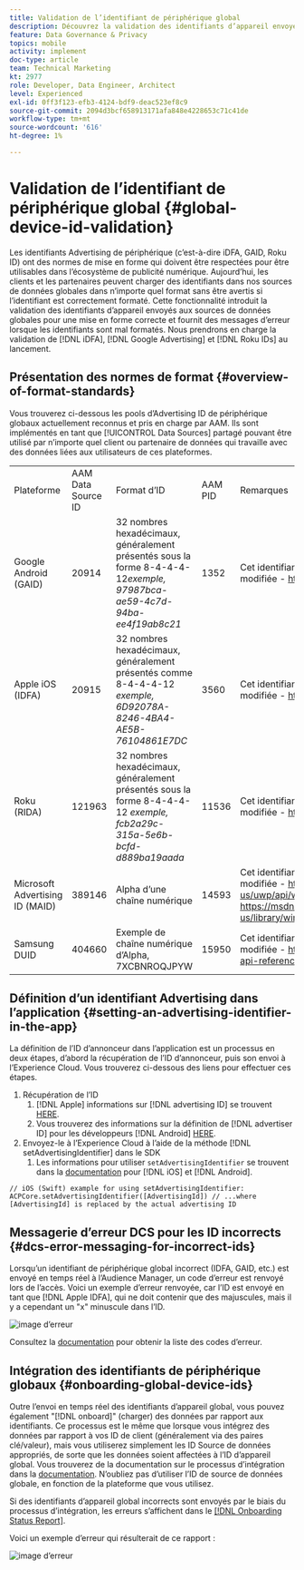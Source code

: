 ```yaml
---
title: Validation de l’identifiant de périphérique global
description: Découvrez la validation des identifiants d’appareil envoyés aux sources de données globales pour une mise en forme correcte et les messages d’erreur lorsque les identifiants sont mal formatés.
feature: Data Governance & Privacy
topics: mobile
activity: implement
doc-type: article
team: Technical Marketing
kt: 2977
role: Developer, Data Engineer, Architect
level: Experienced
exl-id: 0ff3f123-efb3-4124-bdf9-deac523ef8c9
source-git-commit: 2094d3bcf658913171afa848e4228653c71c41de
workflow-type: tm+mt
source-wordcount: '616'
ht-degree: 1%

---
```


# Validation de l’identifiant de périphérique global {#global-device-id-validation}

Les identifiants Advertising de périphérique (c’est-à-dire iDFA, GAID, Roku ID) ont des normes de mise en forme qui doivent être respectées pour être utilisables dans l’écosystème de publicité numérique. Aujourd’hui, les clients et les partenaires peuvent charger des identifiants dans nos sources de données globales dans n’importe quel format sans être avertis si l’identifiant est correctement formaté. Cette fonctionnalité introduit la validation des identifiants d’appareil envoyés aux sources de données globales pour une mise en forme correcte et fournit des messages d’erreur lorsque les identifiants sont mal formatés. Nous prendrons en charge la validation de [!DNL iDFA], [!DNL Google Advertising] et [!DNL Roku IDs] au lancement.

## Présentation des normes de format {#overview-of-format-standards}

Vous trouverez ci-dessous les pools d’Advertising ID de périphérique globaux actuellement reconnus et pris en charge par AAM. Ils sont implémentés en tant que [!UICONTROL Data Sources] partagé pouvant être utilisé par n’importe quel client ou partenaire de données qui travaille avec des données liées aux utilisateurs de ces plateformes.

<table>
  <tr>
   <td>Plateforme </td>
   <td>AAM Data Source ID </td>
   <td>Format d’ID </td>
   <td>AAM PID </td>
   <td>Remarques </td>
  </tr>
  <tr>
   <td>Google Android (GAID)</td>
   <td>20914</td>
   <td>32 nombres hexadécimaux, généralement présentés sous la forme 8-4-4-4-12<em>exemple, 97987bca-ae59-4c7d-94ba-ee4f19ab8c21<br/> </em> </td>
   <td>1352</td>
   <td>Cet identifiant doit être collecté dans une référence de formulaire brute/non hachée/non modifiée - <a href="https://play.google.com/about/monetization-ads/ads/ad-id/">https://play.google.com/about/monetization-ads/ads/ad-id/</a></td>
  </tr>
  <tr>
   <td>Apple iOS (IDFA)</td>
   <td>20915</td>
   <td>32 nombres hexadécimaux, généralement présentés comme 8-4-4-4-12 <em>exemple, 6D92078A-8246-4BA4-AE5B-76104861E7DC<br /> </em> </td>
   <td>3560</td>
   <td>Cet identifiant doit être collecté dans une référence de formulaire brute/non hachée/non modifiée - <a href="https://support.apple.com/en-us/HT205223">https://support.apple.com/en-us/HT205223</a></td>
  </tr>
  <tr>
   <td>Roku (RIDA)</td>
   <td>121963</td>
   <td>32 nombres hexadécimaux, généralement présentés sous la forme 8-4-4-4-12 <em>exemple,</em> <em>fcb2a29c-315a-5e6b-bcfd-d889ba19aada</em></td>
   <td>11536</td>
   <td>Cet identifiant doit être collecté dans une référence de formulaire brute/non hachée/non modifiée - <a href="https://sdkdocs.roku.com/display/sdkdoc/Roku+Advertising+Framework">https://sdkdocs.roku.com/display/sdkdoc/Roku+Advertising+Framework</a> </td>
  </tr>
  <tr>
   <td>Microsoft Advertising ID (MAID)</td>
   <td>389146</td>
   <td>Alpha d’une chaîne numérique</td>
   <td>14593</td>
   <td>Cet identifiant doit être collecté dans une référence de formulaire brute/non hachée/non modifiée - <a href="https://docs.microsoft.com/en-us/uwp/api/windows.system.userprofile.advertisingmanager.advertisingid">https://docs.microsoft.com/en-us/uwp/api/windows.system.userprofile.advertisingmanager.advertisingid</a><br/><a href="https://msdn.microsoft.com/en-us/library/windows/apps/windows.system.userprofile.advertisingmanager.advertisingid.aspx">https://msdn.microsoft.com/en-us/library/windows/apps/windows.system.userprofile.advertisingmanager.advertisingid.aspx</a></td>
  </tr>
  <tr>
   <td>Samsung DUID</td>
   <td>404660</td>
   <td>Exemple de chaîne numérique d’Alpha, 7XCBNROQJPYW</td>
   <td>15950</td>
   <td>Cet identifiant doit être collecté dans une référence de formulaire brute/non hachée/non modifiée - <a href="https://developer.samsung.com/tv/develop/api-references/samsung-product-api-references/productinfo-api">https://developer.samsung.com/tv/develop/api-references/samsung-product-api-references/productinfo-api</a> </td>
  </tr>
</table>

## Définition d’un identifiant Advertising dans l’application {#setting-an-advertising-identifier-in-the-app}

La définition de l’ID d’annonceur dans l’application est un processus en deux étapes, d’abord la récupération de l’ID d’annonceur, puis son envoi à l’Experience Cloud. Vous trouverez ci-dessous des liens pour effectuer ces étapes.

1. Récupération de l’ID
   1. [!DNL Apple] informations sur [!DNL advertising ID] se trouvent [HERE](https://developer.apple.com/documentation/adsupport/asidentifiermanager).
   1. Vous trouverez des informations sur la définition de [!DNL advertiser ID] pour les développeurs [!DNL Android] [HERE](http://android.cn-mirrors.com/google/play-services/id.html).
1. Envoyez-le à l’Experience Cloud à l’aide de la méthode [!DNL setAdvertisingIdentifier] dans le SDK
   1. Les informations pour utiliser `setAdvertisingIdentifier` se trouvent dans la [documentation](https://aep-sdks.gitbook.io/docs/using-mobile-extensions/mobile-core/identity/identity-api-reference#set-an-advertising-identifier) pour [!DNL iOS] et [!DNL Android].

`// iOS (Swift) example for using setAdvertisingIdentifier:`
`ACPCore.setAdvertisingIdentifier([AdvertisingId]) // ...where [AdvertisingId] is replaced by the actual advertising ID`

## Messagerie d’erreur DCS pour les ID incorrects  {#dcs-error-messaging-for-incorrect-ids}

Lorsqu’un identifiant de périphérique global incorrect (IDFA, GAID, etc.) est envoyé en temps réel à l’Audience Manager, un code d’erreur est renvoyé lors de l’accès. Voici un exemple d’erreur renvoyée, car l’ID est envoyé en tant que [!DNL Apple IDFA], qui ne doit contenir que des majuscules, mais il y a cependant un &quot;x&quot; minuscule dans l’ID.

![image d’erreur](assets/image_4_.png)

Consultez la [documentation](https://experienceleague.adobe.com/docs/audience-manager/user-guide/api-and-sdk-code/dcs/dcs-api-reference/dcs-error-codes.html?lang=fr#api-and-sdk-code) pour obtenir la liste des codes d’erreur.

## Intégration des identifiants de périphérique globaux {#onboarding-global-device-ids}

Outre l’envoi en temps réel des identifiants d’appareil global, vous pouvez également &quot;[!DNL onboard]&quot; (charger) des données par rapport aux identifiants. Ce processus est le même que lorsque vous intégrez des données par rapport à vos ID de client (généralement via des paires clé/valeur), mais vous utiliserez simplement les ID Source de données appropriés, de sorte que les données soient affectées à l’ID d’appareil global. Vous trouverez de la documentation sur le processus d’intégration dans la [documentation](https://experienceleague.adobe.com/docs/audience-manager/user-guide/implementation-integration-guides/sending-audience-data/batch-data-transfer-process/batch-data-transfer-overview.html?lang=fr#implementation-integration-guides). N’oubliez pas d’utiliser l’ID de source de données globale, en fonction de la plateforme que vous utilisez.

Si des identifiants d’appareil global incorrects sont envoyés par le biais du processus d’intégration, les erreurs s’affichent dans le [[!DNL Onboarding Status Report]](https://experienceleague.adobe.com/docs/audience-manager/user-guide/reporting/onboarding-status-report.html?lang=fr#reporting).

Voici un exemple d’erreur qui résulterait de ce rapport :

![image d’erreur](assets/image_5_.png)
